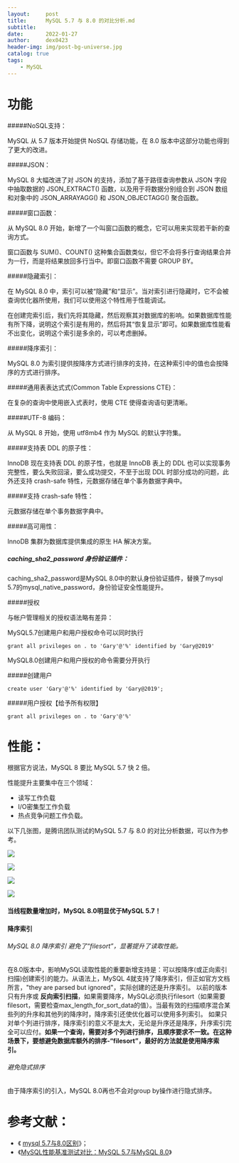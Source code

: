 ```yaml
---
layout:     post
title:      MySQL 5.7 与 8.0 的对比分析.md
subtitle:   
date:       2022-01-27
author:     dex0423
header-img: img/post-bg-universe.jpg
catalog: true
tags:
    - MySQL
---
```



# 功能

#####NoSQL支持：

MySQL 从 5.7 版本开始提供 NoSQL 存储功能，在 8.0 版本中这部分功能也得到了更大的改进。

#####JSON：

MySQL 8 大幅改进了对 JSON 的支持，添加了基于路径查询参数从 JSON 字段中抽取数据的 JSON_EXTRACT() 函数，以及用于将数据分别组合到 JSON 数组和对象中的 JSON_ARRAYAGG() 和 JSON_OBJECTAGG() 聚合函数。

#####窗口函数：

从 MySQL 8.0 开始，新增了一个叫窗口函数的概念，它可以用来实现若干新的查询方式。

窗口函数与 SUM()、COUNT() 这种集合函数类似，但它不会将多行查询结果合并为一行，而是将结果放回多行当中。即窗口函数不需要 GROUP BY。

#####隐藏索引：

在 MySQL 8.0 中，索引可以被“隐藏”和“显示”。当对索引进行隐藏时，它不会被查询优化器所使用，我们可以使用这个特性用于性能调试。

在创建完索引后，我们先将其隐藏，然后观察其对数据库的影响。如果数据库性能有所下降，说明这个索引是有用的，然后将其“恢复显示”即可。如果数据库性能看不出变化，说明这个索引是多余的，可以考虑删掉。

#####降序索引：

MySQL 8.0 为索引提供按降序方式进行排序的支持，在这种索引中的值也会按降序的方式进行排序。

#####通用表表达式式(Common Table Expressions CTE)：

在复杂的查询中使用嵌入式表时，使用 CTE 使得查询语句更清晰。

#####UTF-8 编码：

从 MySQL 8 开始，使用 utf8mb4 作为 MySQL 的默认字符集。

#####支持表 DDL 的原子性：

InnoDB 现在支持表 DDL 的原子性，也就是 InnoDB 表上的 DDL 也可以实现事务完整性，要么失败回滚，要么成功提交，不至于出现 DDL 时部分成功的问题，此外还支持 crash-safe 特性，元数据存储在单个事务数据字典中。

#####支持 crash-safe 特性：

元数据存储在单个事务数据字典中。

#####高可用性：

InnoDB 集群为数据库提供集成的原生 HA 解决方案。

##### caching_sha2_password 身份验证插件：

caching_sha2_password是MySQL 8.0中的默认身份验证插件，替换了mysql 5.7的mysql_native_password，身份验证安全性能提升。

#####授权

与帐户管理相关的授权语法略有差异：

MySQL5.7创建用户和用户授权命令可以同时执行

`grant all privileges on . to 'Gary'@'%' identified by 'Gary@2019'`

MySQL8.0创建用户和用户授权的命令需要分开执行

#####创建用户

`create user 'Gary'@'%' identified by 'Gary@2019';`

#####用户授权【给予所有权限】

`grant all privileges on . to 'Gary'@'%'`

# 性能：

根据官方说法，MySQL 8 要比 MySQL 5.7 快 2 倍。

性能提升主要集中在三个领域：
- 读写工作负载
- I/O密集型工作负载
- 热点竞争问题工作负载。

以下几张图，是腾讯团队测试的MySQL 5.7 与 8.0 的对比分析数据，可以作为参考。


![]({{site.baseurl}}/img-post/mysql5.7vs8.0-1.png)

![]({{site.baseurl}}/img-post/mysql5.7vs8.0-1.png)

![]({{site.baseurl}}/img-post/mysql5.7vs8.0-1.png)

![]({{site.baseurl}}/img-post/mysql5.7vs8.0-1.png)


#### 当线程数量增加时，MySQL 8.0明显优于MySQL 5.7！


####  降序索引

###### MySQL 8.0 降序索引 避免了“filesort”，显著提升了读取性能。

在8.0版本中，影响MySQL读取性能的重要新增支持是：可以按降序(或正向索引扫描)创建索引的能力。从语法上，MySQL 4就支持了降序索引，但正如官方文档所言，"they are parsed but ignored"，实际创建的还是升序索引。
以前的版本只有升序或 **反向索引扫描**，如果需要降序，MySQL必须执行filesort（如果需要filesort，需要检查max_length_for_sort_data的值）。当最有效的扫描顺序混合某些列的升序和其他列的降序时，降序索引还使优化器可以使用多列索引。
如果只对单个列进行排序，降序索引的意义不是太大，无论是升序还是降序，升序索引完全可以应付。**如果一个查询，需要对多个列进行排序，且顺序要求不一致。在这种场景下，要想避免数据库额外的排序-“filesort”，最好的方法就是使用降序索引。**

###### 避免隐式排序

由于降序索引的引入，MySQL 8.0再也不会对group by操作进行隐式排序。

# 参考文献：
- 《 [mysql 5.7与8.0区别](http://www.vivianwei808.top/archives/mysql5780)》；
- 《[MySQL性能基准测试对比：MySQL 5.7与MySQL 8.0](https://zhuanlan.zhihu.com/p/58706113)》

